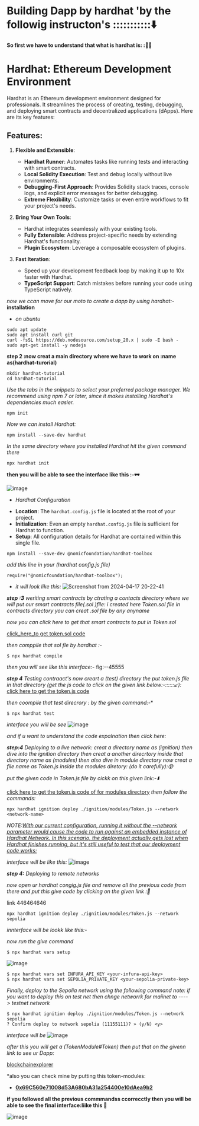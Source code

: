 # Building Dapp by hardhat 'by the followig instructon's :::::::::::⬇️ #

**So first we have to understand that what is hardhat is: :🙇‍♂️**

# Hardhat: Ethereum Development Environment

Hardhat is an Ethereum development environment designed for professionals. It streamlines the process of creating, testing, debugging, and deploying smart contracts and decentralized applications (dApps). Here are its key features:

## Features:

1. **Flexible and Extensible**:
   - **Hardhat Runner**: Automates tasks like running tests and interacting with smart contracts.
   - **Local Solidity Execution**: Test and debug locally without live environments.
   - **Debugging-First Approach**: Provides Solidity stack traces, console logs, and explicit error messages for better debugging.
   - **Extreme Flexibility**: Customize tasks or even entire workflows to fit your project's needs.

2. **Bring Your Own Tools**:
   - Hardhat integrates seamlessly with your existing tools.
   - **Fully Extensible**: Address project-specific needs by extending Hardhat's functionality.
   - **Plugin Ecosystem**: Leverage a composable ecosystem of plugins.

3. **Fast Iteration**:
   - Speed up your development feedback loop by making it up to 10x faster with Hardhat.
   - **TypeScript Support**: Catch mistakes before running your code using TypeScript natively.

*now we ccan move for our moto to create a dapp by using hardhat:-*
**installation**
 - *on ubuntu*

```
sudo apt update
sudo apt install curl git
curl -fsSL https://deb.nodesource.com/setup_20.x | sudo -E bash -
sudo apt-get install -y nodejs
```


**step 2 :now creat a main directory where we have to work on :name as(hardhat-turorial)**

```
mkdir hardhat-tutorial
cd hardhat-tutorial
```

*Use the tabs in the snippets to select your preferred package manager. We recommend using npm 7 or later, since it makes installing Hardhat's dependencies much easier.*

```
npm init
```

*Now we can install Hardhat:*

```
npm install --save-dev hardhat
```

*In the same directory where you installed Hardhat hit the given command there*
```
npx hardhat init
```

**then you will be able to see the interface like this :-🕶️**


![image](https://github.com/Rjesh2006/hardhat----dapp-s/assets/143868643/9baba51a-dfd6-4fa4-9174-1099e83792a7)


- *Hardhat Configuration*

* **Location**: The `hardhat.config.js` file is located at the root of your project.
* **Initialization**: Even an empty `hardhat.config.js` file is sufficient for Hardhat to function.
* **Setup**: All configuration details for Hardhat are contained within this single file.
```
npm install --save-dev @nomicfoundation/hardhat-toolbox
```
*add this line in your (hardhat config.js file)*
```
require("@nomicfoundation/hardhat-toolbox");
```
- *it will look like this:*
![Screenshot from 2024-04-17 20-22-41](https://github.com/Rjesh2006/hardhat----dapp-s/assets/143868643/0dbbeb63-3a4a-45c6-8221-28078aec5c2c)


  

***step :3***
*weriting smart contracts by ctrating a contacts directory where we will put our smart contracts file(.sol )file:*
*i created here Token.sol file in contracts directory you can creat .sol file by any anyname*

*now you can click here to get that smart contracts to put in Token.sol*

[click_here_to get token.sol code](https://github.com/Rjesh2006/hardhat----dapp-s/blob/main/contract's_Token.sol)

*then comppile that sol fle by hardhat :-*
```
$ npx hardhat compile
```
*then you will see like this interface:-*
fig:--45555

***step 4***
*Testing  contraact's*
 *now creart a (test) directory the put token.js file in that directory   (get the js code to click on the given link below:-::::::↙️):*
   [click here to  get the token.js code](https://github.com/Rjesh2006/hardhat----dapp-s/blob/main/test_Token.js)

*then coompile that test direcrory : by the given command:-**
```
$ npx hardhat test
```
*interface you will be see*
![image](https://github.com/Rjesh2006/hardhat----dapp-s/assets/143868643/3870dfca-9b22-4bf0-9ac3-e1e52d6db7cb)


*and if u want to understand the code expalnation then click here:*


***step:4***
*Deploying to a live network:*
 *creat a directory name as (ignition) then dive into the ignition directory then creat a another direcrtory inside that directory name as (modules) then also dive in module directory now creat a file name as Token.js inside the modules diretory: (*do it carefully*):😰*

*put the given code in Token.js file by cickk on this given link:-⬇️*

[click here to get the token.js code of for modules directory](https://github.com/Rjesh2006/hardhat----dapp-s/blob/main/modules_Token.js)
*then follow the commands:*
```
npx hardhat ignition deploy ./ignition/modules/Token.js --network <network-name>
```

*NOTE:<ins>With our current configuration, running it without the --network parameter would cause the code to run against an embedded instance of Hardhat Network. In this scenario, the deployment actually gets lost when Hardhat finishes running, but it's still useful to test that our deployment code works:<ins>*

*interface will be like this:*
![image](https://github.com/Rjesh2006/hardhat----dapp-s/assets/143868643/7f88a96d-49f7-4b86-baa5-baf3ee3949be)



***step 4:***
*Deploying to remote networks*

 *now open ur hardhat congig.js file and remove all the previous code from there and put this give code by clicking on the given link :🔄*

 link 446464646

```
npx hardhat ignition deploy ./ignition/modules/Token.js --network sepolia

````
*innterface will be lookk like this:-*

*now run the give command*
```
$ npx hardhat vars setup
```

![image](https://github.com/Rjesh2006/hardhat----dapp-s/assets/143868643/169ad0ea-af34-491c-a451-699eef552ae5)

```
$ npx hardhat vars set INFURA_API_KEY <your-infura-api-key>
$ npx hardhat vars set SEPOLIA_PRIVATE_KEY <your-sepolia-private-key>
```

*Finally, deploy to the Sepolia network using the following command*
*note: if you want to deploy this on test net then chnge networrk for maiinet to ----> testnet network*
```
$ npx hardhat ignition deploy ./ignition/modules/Token.js --network sepolia
? Confirm deploy to network sepolia (11155111)? » (y/N) <y>
```
*interface will be*
![image](https://github.com/Rjesh2006/hardhat----dapp-s/assets/143868643/09306f88-1ec0-456e-8bbe-e443ff45f7e9)


*after this you will get a (TokenModule#Token)* *then put that on the givenn link  to see ur Dapp:*

[blockchainexplorer](https://www.blockchain.com/explorer)

*also you can check mine by putting this token-modules:
 - **<ins>0x69C560e71008d53A680bA31a254400e10dAea9b2<ins>**

**if you followed all the previous commmandss ccorrecctly then you will be able to see the final interface:liike this 🥇**

![image](https://github.com/Rjesh2006/hardhat----dapp-s/assets/143868643/3cfcff44-ba11-4fdc-bb5d-6e1eeaa09d4d)









